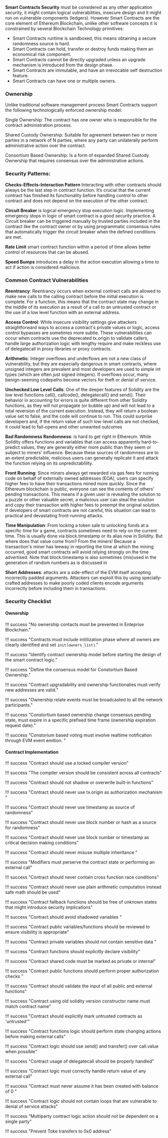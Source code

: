 **Smart Contracts Security** must be considered as any other application security, it might contain logical vulnerabilities, insecure design and it might run on vulnerable components (ledgers). However Smart Contracts
are the core element of Ethereum Blockchain, unlike other software concepts it is constrained by several Blockchain Technology primitives:

- Smart Contracts runtime is sandboxed, this means obtaining a secure randomness source is hard. 
- Smart Contracts can hold, transfer or destroy funds making them an economical risk component.
- Smart Contracts cannot be directly upgraded unless an upgrade mechanism is introduced from the design phase.
- Smart Contracts are immutable, and have an irrevocable self destruction feature.  
- Smart Contracts can have one or multiple owners.

### Ownership
Unlike traditional software management process Smart Contracts support the following technologically enforced ownership model:

Single Ownership:
The contract has one owner who is responsible for the contract administration process. 

Shared Custody Ownership:
Suitable for agreement between two or more parties in a network of N parties, where any party can unilaterally perform administrative action over the contract.

Consortium Based Ownership:
Is a form of expanded Shared Custody Ownership that requires consensus over the administrative actions. 


### Security Patterns:

**Checks-Effects-Interaction Pattern** Interacting with other contracts should always be the last step in contract function. It’s crucial that the current contract has finished its functionality before handling control to other contract and does not depend on the execution of the other contract. 

**Circuit Breaker** is logical emergency stop execution logic. Implementing emergency stops in logic of smart contract is a good security practice. A Circuit breaker can be triggered manually by trusted parties included in the contract like the contract owner or by using programmatic consensus rules that automatically trigger the circuit breaker when the defined conditions are met.

**Rate Limit** smart contract function within a period of time allows better control of resources that can be abused.

**Speed Bumps** introduces a delay in the action execution allowing a time to act if action is considered malicious. 


### Common Contract Vulnerabilities 

**Reentrancy**: Reentrancy occurs when external contract calls are allowed to make new calls to the calling contract before the initial execution is complete. For a function, this means that the contract state may change in the middle of its execution as a result of a call to an untrusted contract or the use of a low level function with an external address.

**Access Control**: While insecure visibility settings give attackers straightforward ways to access a contract's private values or logic, access control bypasses are sometimes more subtle. These vulnerabilities can occur when contracts use the deprecated tx.origin to validate callers, handle large authorization logic with lengthy require and make reckless use of delegatecall in proxy libraries or proxy contracts.

**Arithmetic**: Integer overflows and underflows are not a new class of vulnerability, but they are especially dangerous in smart contracts, where unsigned integers are prevalent and most developers are used to simple int types (which are often just signed integers). If overflows occur, many benign-seeming codepaths become vectors for theft or denial of service.

**Unchecked Low Level Calls**: One of the deeper features of Solidity are the low level functions call(), callcode(), delegatecall() and send(). Their behavior in accounting for errors is quite different from other Solidity functions, as they will not propagate (or bubble up) and will not lead to a total reversion of the current execution. Instead, they will return a boolean value set to false, and the code will continue to run. This could surprise developers and, if the return value of such low-level calls are not checked, it could lead to fail-opens and other unwanted outcomes
 
**Bad Randomness Randomness**: is hard to get right in Ethereum. While Solidity offers functions and variables that can access apparently hard-to-predict values, they are generally either more public than they seem or subject to miners' influence. Because these sources of randomness are to an extent predictable, malicious users can generally replicate it and attack the function relying on its unpredictablility.

**Front Running**: Since miners always get rewarded via gas fees for running code on behalf of externally owned addresses (EOA), users can specify higher fees to have their transactions mined more quickly. Since the Ethereum blockchain is public, everyone can see the contents of others' pending transactions. This means if a given user is revealing the solution to a puzzle or other valuable secret, a malicious user can steal the solution and copy their transaction with higher fees to preempt the original solution. If developers of smart contracts are not careful, this situation can lead to practical and devastating front-running attacks.

**Time Manipulation**: From locking a token sale to unlocking funds at a specific time for a game, contracts sometimes need to rely on the current time. This is usually done via block.timestamp or its alias now in Solidity. But where does that value come from? From the miners! Because a transaction's miner has leeway in reporting the time at which the mining occurred, good smart contracts will avoid relying strongly on the time advertised. Note that block.timestamp is also sometimes (mis)used in the generation of random numbers as is discussed in 

**Short Addresses**: attacks are a side-effect of the EVM itself accepting incorrectly padded arguments. Attackers can exploit this by using specially-crafted addresses to make poorly coded clients encode arguments incorrectly before including them in transactions. 


### Security Checklist

#### Ownership

!!! success "No ownership contacts must be prevented in Enteprise Blockchain."

!!! success "Contracts must include initilization phase where all owners are clearly identified and set `init(owners_list)`."

!!! success "Identify contract ownership model before starting the design of the smart contract logic."

!!! success "Define the consensus model for Constortium Based Ownership."

!!! success "Contract upgradability and ownership functionalies must verify new addresses are valid."

!!! success "Ownership relate events must be broadcasted to all the network participants."

!!! success "Constortium based ownership change consensus pending state, must expire in a specific prefixed time frame (ownership expiration request date)."

!!! success "Constorium based voting must involve realtime notification through EVM event emition. "

#### Contract Implementation

!!! success "Contract should use a locked compiler version"

!!! success "The compiler version should be consistent across all contracts"

!!! success "Contract should not shadow or overwrite built-in functions"

!!! success "Contract should never use tx.origin as authorization mechanism "

!!! success "Contract should never use timestamp as source of randomness"

!!! success "Contract should never use block number or hash as a source for randomness"

!!! success "Contract should never use block number or timestamp as critical decision making conditions"

!!! success "Contract should never misuse multiple inheritance "

!!! success "Modifiers must perserve the contract state or performing an external call"

!!! success "Contract should never contain cross function race conditions"

!!! success "Contract should never use plain arithmetic computation instead safe math should be used"

!!! success "Contract fallback functions should be free of unknown states that might introduce security implications"

!!! success "Contract should avoid shadowed variables "

!!! success "Contract public variables/functions should be reviewed to ensure visibility is appropriate"

!!! success "Contract private variables should not contain sensitive data "

!!! success "Contract functions should explicitly declare visibility"

!!! success "Contract shared code must be marked as private or internal"

!!! success "Contract public functions should perform proper authorization checks "

!!! success "Contract should validate the input of all public and external functions"

!!! success "Contract using old solidity version constructor name must match contract name"

!!! success "Contract should explicitly mark untrusted contracts as 'untrusted'"

!!! success "Contract functions logic should perform state changing actions before making external calls"

!!! success "Contract logic should use send() and transfer() over call.value when possible"

!!! success "Contract usage of delegatecall should be properly handled"

!!! success "Contract logic must correctly handle return value of any external call"

!!! success "Contract must never assume it has been created with balance of 0 "

!!! success "Contract logic should not contain loops that are vulnerable to denial of service attacks"

!!! success "Multiparty contract logic action should not be dependent on a single party"

!!! success "Prevent Toke transfers to 0x0 address"
